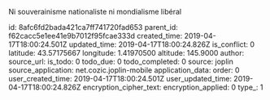 Ni souverainisme nationaliste ni mondialisme libéral 

id: 8afc6fd2bada421ca7ff741720fad653
parent_id: f62cacc5e1ee41e9b7012f95fcae333d
created_time: 2019-04-17T18:00:24.501Z
updated_time: 2019-04-17T18:00:24.826Z
is_conflict: 0
latitude: 43.57175667
longitude: 1.41970500
altitude: 145.9000
author: 
source_url: 
is_todo: 0
todo_due: 0
todo_completed: 0
source: joplin
source_application: net.cozic.joplin-mobile
application_data: 
order: 0
user_created_time: 2019-04-17T18:00:24.501Z
user_updated_time: 2019-04-17T18:00:24.826Z
encryption_cipher_text: 
encryption_applied: 0
type_: 1